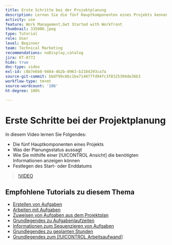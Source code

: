 ```yaml
---
title: Erste Schritte bei der Projektplanung
description: Lernen Sie die fünf Hauptkomponenten eines Projekts kennen, was der Status bedeutet und wie eine [!UICONTROL Ansicht] Ihnen dabei helfen kann, relevante Informationen anzuzeigen und das Start- oder Fälligkeitsdatum festzulegen.
activity: use
feature: Work Management,Get Started with Workfront
thumbnail: 335086.jpeg
type: Tutorial
role: User
level: Beginner
team: Technical Marketing
recommendations: noDisplay,catalog
jira: KT-8772
hide: true
doc-type: video
exl-id: c8b7e6b0-9464-4b2b-8963-b2184293ca7a
source-git-commit: bbdf99c6bc1be714077fd94fc3f8325394de36b3
workflow-type: tm+mt
source-wordcount: '106'
ht-degree: 100%

---
```


# Erste Schritte bei der Projektplanung

In diesem Video lernen Sie Folgendes:

* Die fünf Hauptkomponenten eines Projekts
* Was der Planungsstatus aussagt
* Wie Sie mithilfe einer [!UICONTROL Ansicht] die benötigten Informationen anzeigen können
* Festlegen des Start- oder Enddatums

>[!VIDEO](https://video.tv.adobe.com/v/335086/?quality=12&learn=on&enablevpops=1)

## Empfohlene Tutorials zu diesem Thema

* [Erstellen von Aufgaben](/help/manage-work/tasks/how-to-create-tasks.md)
* [Arbeiten mit Aufgaben](/help/manage-work/tasks/work-with-tasks.md)
* [Zuweisen von Aufgaben aus dem Projektplan](/help/manage-work/tasks/assign-tasks-from-the-project-plan.md)
* [Grundlegendes zu Aufgabenlaufzeiten](/help/manage-work/tasks/understand-task-durations.md)
* [Informationen zum Sequenzieren von Aufgaben](/help/manage-work/tasks/learn-to-sequence-tasks.md)
* [Grundlegendes zu geplanten Stunden](/help/manage-work/tasks/understand-planned-hours.md)
* [Grundlegendes zum [!UICONTROL Arbeitsaufwand]](/help/manage-work/tasks/understand-work-effort.md)
